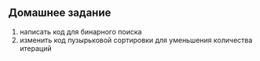 ## Домашнее задание 

1. написать код для бинарного поиска
2. изменить код пузырьковой сортировки для уменьшения количества итераций

